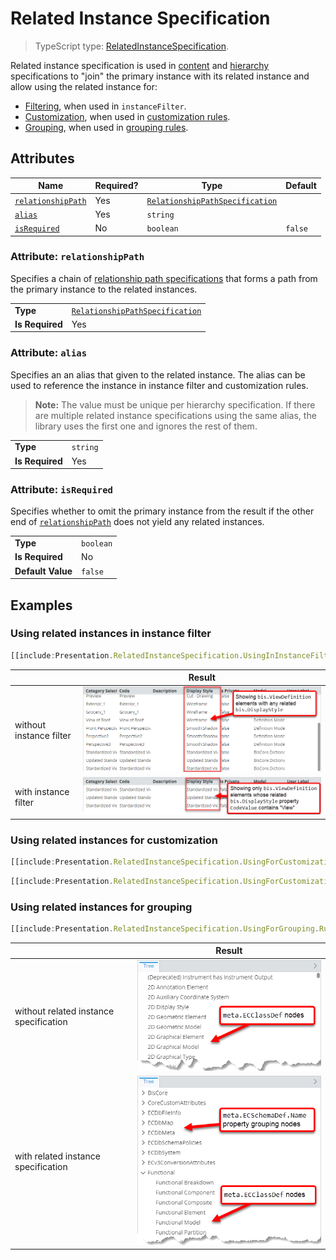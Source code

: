 # Related Instance Specification

> TypeScript type: [RelatedInstanceSpecification]($presentation-common).

Related instance specification is used in [content](../Content/ContentRule.md#attribute-specifications) and
[hierarchy](../Hierarchies/ChildNodeRule.md#attribute-specifications) specifications to "join" the primary instance
with its related instance and allow using the related instance for:

- [Filtering](#using-related-instances-in-instance-filter), when used in `instanceFilter`.
- [Customization](#using-related-instances-for-customizing), when used in [customization rules](../Customization/index.md).
- [Grouping](#using-related-instances-for-grouping), when used in [grouping rules](../Hierarchies/GroupingRule.md).

## Attributes

| Name                                             | Required? | Type                                                                  | Default |
| ------------------------------------------------ | --------- | --------------------------------------------------------------------- | ------- |
| [`relationshipPath`](#attribute-relationshipath) | Yes       | [`RelationshipPathSpecification`](./RelationshipPathSpecification.md) |         |
| [`alias`](#attribute-alias)                      | Yes       | `string`                                                              |         |
| [`isRequired`](#attribute-isrequired)            | No        | `boolean`                                                             | `false` |

### Attribute: `relationshipPath`

Specifies a chain of [relationship path specifications](./RelationshipPathSpecification.md) that forms a path from the primary instance to the related instances.

|                 |                                                                       |
| --------------- | --------------------------------------------------------------------- |
| **Type**        | [`RelationshipPathSpecification`](./RelationshipPathSpecification.md) |
| **Is Required** | Yes                                                                   |

### Attribute: `alias`

Specifies an an alias that given to the related instance. The alias can be used to reference the instance in instance filter and customization rules.

> **Note:** The value must be unique per hierarchy specification. If there are multiple related instance specifications using the same alias, the
> library uses the first one and ignores the rest of them.

|                 |          |
| --------------- | -------- |
| **Type**        | `string` |
| **Is Required** | Yes      |

### Attribute: `isRequired`

Specifies whether to omit the primary instance from the result if the other end of [`relationshipPath`](#attribute-relationshipath) does not yield any related instances.

|                   |           |
| ----------------- | --------- |
| **Type**          | `boolean` |
| **Is Required**   | No        |
| **Default Value** | `false`   |

## Examples

### Using related instances in instance filter

```ts
[[include:Presentation.RelatedInstanceSpecification.UsingInInstanceFilter.Ruleset]]
```

|                         | Result                                                                                                 |
| ----------------------- | ------------------------------------------------------------------------------------------------------ |
| without instance filter | ![Example without instance filter](./media/relatedinstancespecification-usage-in-instancefilter-1.png) |
| with instance filter    | ![Example with instance filter](./media/relatedinstancespecification-usage-in-instancefilter-2.png)    |

### Using related instances for customization

```ts
[[include:Presentation.RelatedInstanceSpecification.UsingForCustomization.Ruleset]]
```

```ts
[[include:Presentation.RelatedInstanceSpecification.UsingForCustomization.Result]]
```

### Using related instances for grouping

```ts
[[include:Presentation.RelatedInstanceSpecification.UsingForGrouping.Ruleset]]
```

|                                        | Result                                                                                                           |
| -------------------------------------- | ---------------------------------------------------------------------------------------------------------------- |
| without related instance specification | ![Example without related instance specification](./media/relatedinstancespecification-usage-for-grouping-1.png) |
| with related instance specification    | ![Example with related instance specification](./media/relatedinstancespecification-usage-for-grouping-2.png)    |

